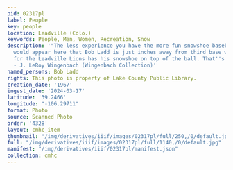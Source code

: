 ```yaml
---
pid: 02317pl
label: People
key: people
location: Leadville (Colo.)
keywords: People, Men, Women, Recreation, Snow
description: '"The less experience you have the more fun snowshoe baseball is. It
  would appear here that Bob Ladd is just inches away from third base while the player
  for the Leadville Lions has his snowshoe on top of the ball. That''s no way to play!"
  - J. LeRoy Wingenbach (Wingenbach Collection)'
named_persons: Bob Ladd
rights: This photo is property of Lake County Public Library.
creation_date: '1967'
ingest_date: '2024-03-17'
latitude: '39.2466'
longitude: "-106.29711"
format: Photo
source: Scanned Photo
order: '4328'
layout: cmhc_item
thumbnail: "/img/derivatives/iiif/images/02317pl/full/250,/0/default.jpg"
full: "/img/derivatives/iiif/images/02317pl/full/1140,/0/default.jpg"
manifest: "/img/derivatives/iiif/02317pl/manifest.json"
collection: cmhc
---
```

